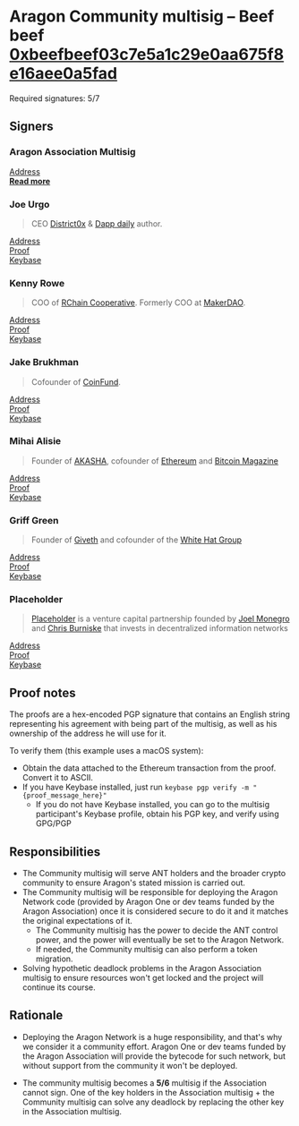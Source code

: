 # Aragon Community multisig – Beef beef [0xbeefbeef03c7e5a1c29e0aa675f8e16aee0a5fad](https://etherscan.io/address/0xbeefbeef03c7e5a1c29e0aa675f8e16aee0a5fad)

Required signatures: 5/7

## Signers

### Aragon Association Multisig

[Address](https://etherscan.io/address/0xcafe1a77e84698c83ca8931f54a755176ef75f2c)  
[**Read more**](association.md)

### Joe Urgo

> CEO [District0x](http://district0x.io) & [Dapp daily](https://dappdaily.com) author.

[Address](https://etherscan.io/address/0x75d83a0ae1543fd4b49594023977e1daf5a954c5)  
[Proof](https://etherscan.io/tx/0x796538ed7dd4d76953b045c6341129f8976fefeb160de72618dc28c50138cc5a)  
[Keybase](https://keybase.io/joeu)

### Kenny Rowe

> COO of [RChain Cooperative](https://www.rchain.coop/). Formerly COO at [MakerDAO](http://makerdao.com).

[Address](https://etherscan.io/address/0x939428c249a738990d4fb938509a5c43f3ecedcf)  
[Proof](https://etherscan.io/tx/0x2aea9d83c32328932bef2df2790539ddbcb489f140854d4cc2c063176135a6d6)  
[Keybase](https://keybase.io/kennyrowe)

### Jake Brukhman

> Cofounder of [CoinFund](http://coinfund.io).

[Address](https://etherscan.io/address/0xD4bE3593eb07F97de7E27bE56Ff7aD2f27a72364)  
[Proof](https://etherscan.io/tx/0x9af0ffb13ab3de609ac3b8314d4fa4737106cc7844a6f7bd125a4876239a4db1)  
[Keybase](https://keybase.io/jbrukh)

### Mihai Alisie

> Founder of [AKASHA](https://akasha.world), cofounder of [Ethereum](https://ethereum.org) and [Bitcoin Magazine](https://bitcoinmagazine.com/)

[Address](https://etherscan.io/address/0xfdbeebf23663577804248126559addb6785a5f8f)  
[Proof](https://etherscan.io/tx/0xe16626c5995b5633dc07b3bcc123bc046385abbdfb5b47c3da0e5eece74f19e4)  
[Keybase](https://keybase.io/mihaialisie)

### Griff Green

> Founder of [Giveth](https://giveth.io) and cofounder of the [White Hat Group](https://mashable.com/2017/07/26/ethereum-stolen-white-hat-group-rescued.amp)

[Address](https://etherscan.io/address/0x839395e20bbb182fa440d08f850e6c7a8f6f0780)  
[Proof](https://etherscan.io/tx/0x53e2d8f9f5ba85f1ea9966af7db621ce08cd4b3732b331ba97247c0a29c6e388)  
[Keybase](https://keybase.io/griffgreen)

### Placeholder

> [Placeholder](https://www.placeholder.vc/) is a venture capital partnership founded by [Joel Monegro](https://twitter.com/jmonegro) and [Chris Burniske](https://twitter.com/cburniske) that invests in decentralized information networks

[Address](https://etherscan.io/address/0xd8684AcE445701c04Cb610d806BE568B2CBa0f2A)  
[Proof](https://etherscan.io/tx/0xe99a217c4150a6787b7755364b7b3881bfef56b893a6908993fc8248a626894a)  
[Keybase](https://keybase.io/placeholdervc)

## Proof notes

The proofs are a hex-encoded PGP signature that contains an English string representing his agreement with being part of the multisig, as well as his ownership of the address he will use for it.

To verify them (this example uses a macOS system):

- Obtain the data attached to the Ethereum transaction from the proof. Convert it to ASCII.
- If you have Keybase installed, just run `keybase pgp verify -m "{proof_message_here}"`
  - If you do not have Keybase installed, you can go to the multisig participant's Keybase profile, obtain his PGP key, and verify using GPG/PGP

## Responsibilities

- The Community multisig will serve ANT holders and the broader crypto community to ensure Aragon's stated mission is carried out.
- The Community multisig will be responsible for deploying the Aragon Network code (provided by Aragon One or dev teams funded by the Aragon Association) once it is considered secure to do it and it matches the original expectations of it.
    - The Community multisig has the power to decide the ANT control power, and the power will eventually be set to the Aragon Network.
    - If needed, the Community multisig can also perform a token migration.
- Solving hypothetic deadlock problems in the Aragon Association multisig to ensure resources won't get locked and the project will continue its course.

## Rationale

- Deploying the Aragon Network is a huge responsibility, and that's why we consider it a community effort. Aragon One or dev teams funded by the Aragon Association will provide the bytecode for such network, but without support from the community it won't be deployed.

- The community multisig becomes a **5/6** multisig if the Association cannot sign. One of the key holders in the Association multisig + the Community multisig can solve any deadlock by replacing the other key in the Association multisig.
